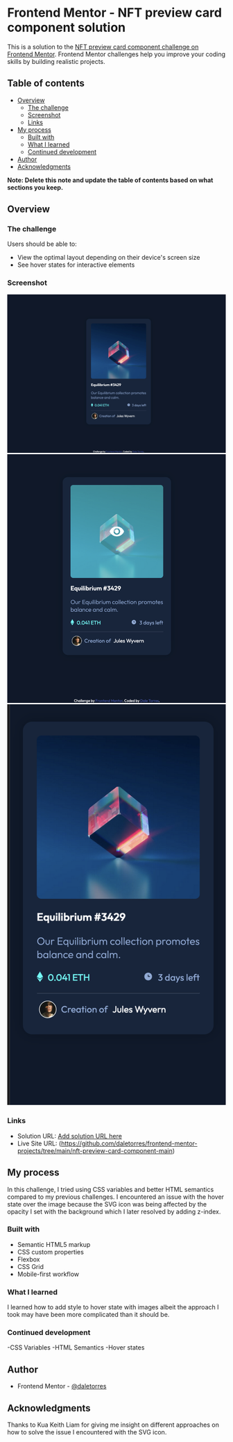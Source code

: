 # Frontend Mentor - NFT preview card component solution

This is a solution to the [NFT preview card component challenge on Frontend Mentor](https://www.frontendmentor.io/challenges/nft-preview-card-component-SbdUL_w0U). Frontend Mentor challenges help you improve your coding skills by building realistic projects. 

## Table of contents

- [Overview](#overview)
  - [The challenge](#the-challenge)
  - [Screenshot](#screenshot)
  - [Links](#links)
- [My process](#my-process)
  - [Built with](#built-with)
  - [What I learned](#what-i-learned)
  - [Continued development](#continued-development)
- [Author](#author)
- [Acknowledgments](#acknowledgments)

**Note: Delete this note and update the table of contents based on what sections you keep.**

## Overview

### The challenge

Users should be able to:

- View the optimal layout depending on their device's screen size
- See hover states for interactive elements

### Screenshot

![](./images/desktop-view.png)
![](./images/active-state.png)
![](./images/mobile-view.png)

### Links

- Solution URL: [Add solution URL here](https://your-solution-url.com)
- Live Site URL: (https://github.com/daletorres/frontend-mentor-projects/tree/main/nft-preview-card-component-main)

## My process
 In this challenge, I tried using CSS variables and better HTML semantics compared to my previous challenges. I encountered an issue with the hover state over the image because the SVG icon was being affected by the opacity I set with the background which I later resolved by adding z-index.

### Built with

- Semantic HTML5 markup
- CSS custom properties
- Flexbox
- CSS Grid
- Mobile-first workflow

### What I learned

I learned how to add style to hover state with images albeit the approach I took may have been more complicated than it should be.

### Continued development

-CSS Variables
-HTML Semantics
-Hover states

## Author

- Frontend Mentor - [@daletorres](https://www.frontendmentor.io/profile/daletorres)

## Acknowledgments

Thanks to Kua Keith Liam for giving me insight on different approaches on how to solve the issue I encountered with the SVG icon.

